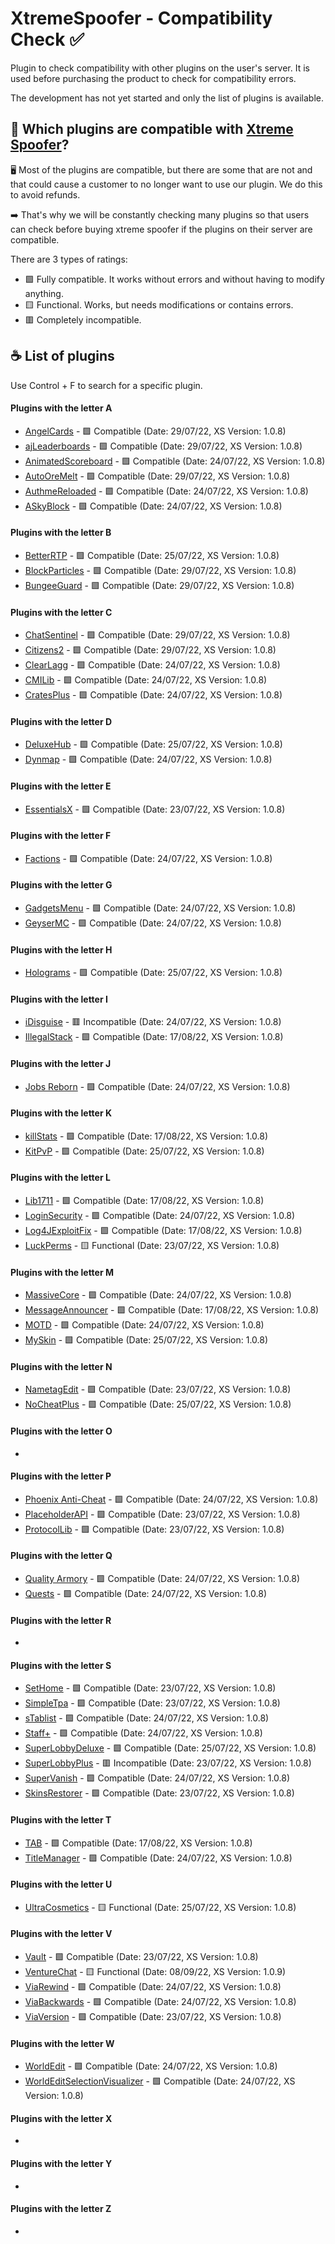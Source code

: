 # XtremeSpoofer - Compatibility Check ✅
Plugin to check compatibility with other plugins on the user's server. It is used before purchasing the product to check for compatibility errors.

The development has not yet started and only the list of plugins is available.

## 🤔 Which plugins are compatible with [Xtreme Spoofer](https://xtreme.red/resources/resource/6--xtreme-spoofer--/)?
🖥️ Most of the plugins are compatible, but there are some that are not and that could cause a customer to no longer want to use our plugin. We do this to avoid refunds.

➡️ That's why we will be constantly checking many plugins so that users can check before buying xtreme spoofer if the plugins on their server are compatible.

There are 3 types of ratings:
- 🟩 Fully compatible. It works without errors and without having to modify anything.
- 🟨 Functional. Works, but needs modifications or contains errors.
- 🟥 Completely incompatible.

## ☕ List of plugins

Use Control + F to search for a specific plugin.

#### Plugins with the letter A
- [AngelCards](https://www.spigotmc.org/resources/angelcards.64831/) - 🟩 Compatible (Date: 29/07/22, XS Version: 1.0.8)
- [ajLeaderboards](https://gitlab.com/ajg0702/ajleaderboards) - 🟩 Compatible (Date: 29/07/22, XS Version: 1.0.8)
- [AnimatedScoreboard](https://www.spigotmc.org/resources/animatedscoreboard.20848/) - 🟩 Compatible (Date: 24/07/22, XS Version: 1.0.8)
- [AutoOreMelt](https://www.spigotmc.org/resources/autooremelt.12705/) - 🟩 Compatible (Date: 29/07/22, XS Version: 1.0.8)
- [AuthmeReloaded](https://www.spigotmc.org/resources/clearlagg.68271/) - 🟩 Compatible (Date: 24/07/22, XS Version: 1.0.8)
- [ASkyBlock](https://www.spigotmc.org/resources/askyblock.1220/) - 🟩 Compatible (Date: 24/07/22, XS Version: 1.0.8)
#### Plugins with the letter B
- [BetterRTP](https://github.com/SuperRonanCraft/BetterRTP/) - 🟩 Compatible (Date: 25/07/22, XS Version: 1.0.8)
- [BlockParticles](https://github.com/Crazy-Crew/Block-Particles) - 🟩 Compatible (Date: 29/07/22, XS Version: 1.0.8)
- [BungeeGuard](https://github.com/lucko/BungeeGuard) - 🟩 Compatible (Date: 29/07/22, XS Version: 1.0.8)
#### Plugins with the letter C
- [ChatSentinel](https://www.mc-market.org/resources/23698/) - 🟩 Compatible (Date: 29/07/22, XS Version: 1.0.8)
- [Citizens2](https://github.com/CitizensDev/Citizens2) - 🟩 Compatible (Date: 29/07/22, XS Version: 1.0.8)
- [ClearLagg](https://www.spigotmc.org/resources/clearlagg.68271/) - 🟩 Compatible (Date: 24/07/22, XS Version: 1.0.8)
- [CMILib](https://www.spigotmc.org/resources/cmilib.87610/) - 🟩 Compatible (Date: 24/07/22, XS Version: 1.0.8)
- [CratesPlus](https://www.spigotmc.org/resources/cratesplus-free-crates-plugin-1-8-1-16-4.5018/) - 🟩 Compatible (Date: 24/07/22, XS Version: 1.0.8)
#### Plugins with the letter D
- [DeluxeHub](https://github.com/ItsLewizzz/DeluxeHub) - 🟩 Compatible (Date: 25/07/22, XS Version: 1.0.8)
- [Dynmap](https://www.spigotmc.org/resources/askyblock.1220/) - 🟩 Compatible (Date: 24/07/22, XS Version: 1.0.8)
#### Plugins with the letter E
- [EssentialsX](https://essentialsx.net/) - 🟩 Compatible (Date: 23/07/22, XS Version: 1.0.8)
#### Plugins with the letter F
- [Factions](https://www.spigotmc.org/resources/factions.1900/) - 🟩 Compatible (Date: 24/07/22, XS Version: 1.0.8)
#### Plugins with the letter G
- [GadgetsMenu](https://www.spigotmc.org/resources/gadgetsmenu-1-8-1-19-free.10885/) - 🟩 Compatible (Date: 24/07/22, XS Version: 1.0.8)
- [GeyserMC](https://geysermc.org/) - 🟩 Compatible (Date: 24/07/22, XS Version: 1.0.8)
#### Plugins with the letter H
- [Holograms](https://github.com/sainttx/Holograms) - 🟩 Compatible (Date: 25/07/22, XS Version: 1.0.8)
#### Plugins with the letter I
- [iDisguise](https://www.spigotmc.org/resources/idisguise.5509/) - 🟥 Incompatible (Date: 24/07/22, XS Version: 1.0.8)
- [IllegalStack](https://github.com/dniym/IllegalStack) - 🟩 Compatible (Date: 17/08/22, XS Version: 1.0.8)
#### Plugins with the letter J
- [Jobs Reborn](https://www.spigotmc.org/resources/jobs-reborn.4216/) - 🟩 Compatible (Date: 24/07/22, XS Version: 1.0.8)
#### Plugins with the letter K
- [killStats](https://www.spigotmc.org/resources/killstats.2098/) - 🟩 Compatible (Date: 17/08/22, XS Version: 1.0.8)
- [KitPvP](https://www.spigotmc.org/resources/kitpvp-1-8-1-18-custom-kits-leaderboards-gui-levels-kill-streaks-abilities-more.27107/) - 🟩 Compatible (Date: 25/07/22, XS Version: 1.0.8)
#### Plugins with the letter L
- [Lib1711](https://www.spigotmc.org/resources/lib1711.35982/) - 🟩 Compatible (Date: 17/08/22, XS Version: 1.0.8)
- [LoginSecurity](https://github.com/lenis0012/LoginSecurity-2) - 🟩 Compatible (Date: 24/07/22, XS Version: 1.0.8)
- [Log4JExploitFix](https://github.com/Luziferium/Log4JExploitFix) - 🟩 Compatible (Date: 17/08/22, XS Version: 1.0.8)
- [LuckPerms](https://luckperms.net/) - 🟨 Functional (Date: 23/07/22, XS Version: 1.0.8)
#### Plugins with the letter M
- [MassiveCore](https://www.spigotmc.org/resources/massivecore.1901/) - 🟩 Compatible (Date: 24/07/22, XS Version: 1.0.8)
- [MessageAnnouncer](https://www.spigotmc.org/resources/messageannouncer.5408/) - 🟩 Compatible (Date: 17/08/22, XS Version: 1.0.8)
- [MOTD](https://www.spigotmc.org/resources/motd-1-8-1-18-1.8390/) - 🟩 Compatible (Date: 24/07/22, XS Version: 1.0.8)
- [MySkin](https://www.spigotmc.org/resources/myskin-1-8-x-1-16-5.52303/) - 🟩 Compatible (Date: 25/07/22, XS Version: 1.0.8)
#### Plugins with the letter N
- [NametagEdit](https://github.com/sgtcaze/NametagEdit) - 🟩 Compatible (Date: 23/07/22, XS Version: 1.0.8)
- [NoCheatPlus](https://github.com/NoCheatPlus/NoCheatPlus/) - 🟩 Compatible (Date: 25/07/22, XS Version: 1.0.8)
#### Plugins with the letter O
-
#### Plugins with the letter P
- [Phoenix Anti-Cheat](https://www.spigotmc.org/resources/phoenix-anti-cheat.6207/) - 🟩 Compatible (Date: 24/07/22, XS Version: 1.0.8)
- [PlaceholderAPI](https://github.com/PlaceholderAPI/PlaceholderAPI) - 🟩 Compatible (Date: 23/07/22, XS Version: 1.0.8)
- [ProtocolLib](https://github.com/dmulloy2/ProtocolLib/) - 🟩 Compatible (Date: 23/07/22, XS Version: 1.0.8)
#### Plugins with the letter Q
- [Quality Armory](https://github.com/ZombieStriker/QualityArmory/) - 🟩 Compatible (Date: 24/07/22, XS Version: 1.0.8)
- [Quests](https://www.spigotmc.org/resources/quests.3711/) - 🟩 Compatible (Date: 24/07/22, XS Version: 1.0.8)
#### Plugins with the letter R
-
#### Plugins with the letter S
- [SetHome](https://www.spigotmc.org/resources/set-home.32748/) - 🟩 Compatible (Date: 23/07/22, XS Version: 1.0.8)
- [SimpleTpa](https://www.spigotmc.org/resources/simple-tpa.64270/) - 🟩 Compatible (Date: 23/07/22, XS Version: 1.0.8)
- [sTablist](https://github.com/DevJul1an/sTablist) - 🟩 Compatible (Date: 24/07/22, XS Version: 1.0.8)
- [Staff+](https://github.com/Qballl/StaffPlus) - 🟩 Compatible (Date: 24/07/22, XS Version: 1.0.8)
- [SuperLobbyDeluxe](https://www.spigotmc.org/resources/%E2%9C%AA-superlobbydeluxe-1-8-8-1-19-x-%E2%9C%AA.20400/) - 🟩 Compatible (Date: 25/07/22, XS Version: 1.0.8)
- [SuperLobbyPlus](https://www.spigotmc.org/resources/superlobbyplus-advanced-lobby-animated-scoreboard-chat-commands-abandoned.43816/) - 🟥 Incompatible (Date: 23/07/22, XS Version: 1.0.8)
- [SuperVanish](https://www.spigotmc.org/resources/supervanish-be-invisible.1331/) - 🟩 Compatible (Date: 24/07/22, XS Version: 1.0.8)
- [SkinsRestorer](https://skinsrestorer.net/) - 🟩 Compatible (Date: 23/07/22, XS Version: 1.0.8)
#### Plugins with the letter T
- [TAB](https://github.com/NEZNAMY/TAB) - 🟩 Compatible (Date: 17/08/22, XS Version: 1.0.8)
- [TitleManager](https://www.spigotmc.org/resources/titlemanager.1049/) - 🟩 Compatible (Date: 24/07/22, XS Version: 1.0.8)
#### Plugins with the letter U
- [UltraCosmetics](http://github.com/iSach/UltraCosmetics) - 🟨 Functional (Date: 25/07/22, XS Version: 1.0.8)
#### Plugins with the letter V
- [Vault](https://github.com/milkbowl/Vault) - 🟩 Compatible (Date: 23/07/22, XS Version: 1.0.8)
- [VentureChat](https://github.com/Aust1n46/VentureChat) - 🟨 Functional (Date: 08/09/22, XS Version: 1.0.9)
- [ViaRewind](https://github.com/Gerrygames/ViaRewind) - 🟩 Compatible (Date: 24/07/22, XS Version: 1.0.8)
- [ViaBackwards](https://github.com/ViaVersion/ViaBackwards/) - 🟩 Compatible (Date: 24/07/22, XS Version: 1.0.8)
- [ViaVersion](https://viaversion.com/) - 🟩 Compatible (Date: 23/07/22, XS Version: 1.0.8)
#### Plugins with the letter W
- [WorldEdit](https://dev.bukkit.org/projects/worldedit) - 🟩 Compatible (Date: 24/07/22, XS Version: 1.0.8)
- [WorldEditSelectionVisualizer](https://www.spigotmc.org/resources/worldeditselectionvisualizer-1-7-10-1-19.17311/) - 🟩 Compatible (Date: 24/07/22, XS Version: 1.0.8)
#### Plugins with the letter X
-
#### Plugins with the letter Y
-
#### Plugins with the letter Z
-
